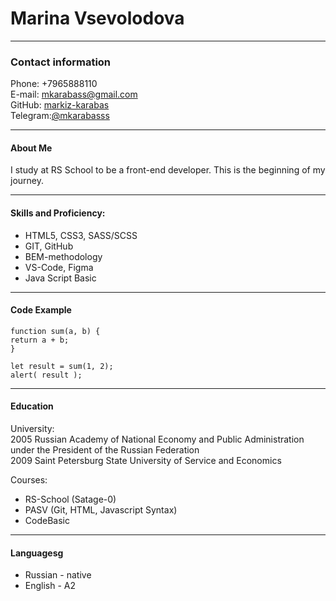 # Marina Vsevolodova  
*** 
### Contact information  

Phone: +7965888110  
E-mail: [mkarabass@gmail.com](mkarabass@gmail.com)  
GitHub: [markiz-karabas](https://github.com/markiz-karabas)  
Telegram:[@mkarabasss](t.me/mkarabasss) 

***  
#### About Me  
I study at RS School to be a front-end developer. This is the beginning of my journey.  

***  
#### Skills and Proficiency:  
* HTML5, CSS3, SASS/SCSS  
* GIT, GitHub  
* BEM-methodology  
* VS-Code, Figma  
* Java Script Basic  

***  
#### Code Example
    function sum(a, b) {
    return a + b;
    }

    let result = sum(1, 2);
    alert( result );
 
***  
#### Education  
University:  
2005 Russian Academy of National Economy and Public Administration under the President of the Russian Federation  
2009 Saint Petersburg State University of Service and Economics

Courses:  
* RS-School (Satage-0)  
* PASV (Git, HTML, Javascript Syntax)  
* CodeBasic  
  
***  
#### Languagesg  
* Russian - native  
* English - A2